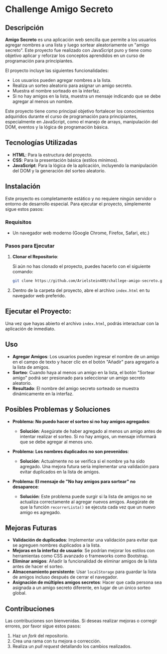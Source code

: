 # Challenge Amigo Secreto

## Descripción

**Amigo Secreto** es una aplicación web sencilla que permite a los usuarios agregar nombres a una lista y luego sortear aleatoriamente un "amigo secreto". Este proyecto fue realizado con JavaScript puro y tiene como objetivo aplicar y reforzar los conceptos aprendidos en un curso de programación para principiantes.

El proyecto incluye las siguientes funcionalidades:
- Los usuarios pueden agregar nombres a la lista.
- Realiza un sorteo aleatorio para asignar un amigo secreto.
- Muestra el nombre sorteado en la interfaz.
- Si no hay amigos en la lista, muestra un mensaje indicando que se debe agregar al menos un nombre.

Este proyecto tiene como principal objetivo fortalecer los conocimientos adquiridos durante el curso de programación para principiantes, especialmente en JavaScript, como el manejo de arrays, manipulación del DOM, eventos y la lógica de programación básica.

## Tecnologías Utilizadas

- **HTML**: Para la estructura del proyecto.
- **CSS**: Para la presentación básica (estilos mínimos).
- **JavaScript**: Para la lógica de la aplicación, incluyendo la manipulación del DOM y la generación del sorteo aleatorio.

## Instalación

Este proyecto es completamente estático y no requiere ningún servidor o entorno de desarrollo especial. Para ejecutar el proyecto, simplemente sigue estos pasos:

### Requisitos

- Un navegador web moderno (Google Chrome, Firefox, Safari, etc.)

### Pasos para Ejecutar

1. **Clonar el Repositorio**:

   Si aún no has clonado el proyecto, puedes hacerlo con el siguiente comando:

   ```bash
   git clone https://github.com/Arielstein409/challege-amigo-secreto.git


2. Dentro de la carpeta del proyecto, abre el archivo `index.html` en tu navegador web preferido.

## Ejecutar el Proyecto:

Una vez que hayas abierto el archivo `index.html`, podrás interactuar con la aplicación de inmediato.

## Uso

- **Agregar Amigos**: Los usuarios pueden ingresar el nombre de un amigo en el campo de texto y hacer clic en el botón "Añadir" para agregarlo a la lista de amigos.
- **Sorteo**: Cuando haya al menos un amigo en la lista, el botón "Sortear amigo" podrá ser presionado para seleccionar un amigo secreto aleatorio.
- **Resultado**: El nombre del amigo secreto sorteado se muestra dinámicamente en la interfaz.

## Posibles Problemas y Soluciones

- **Problema: No puedo hacer el sorteo si no hay amigos agregados**:
  - **Solución**: Asegúrate de haber agregado al menos un amigo antes de intentar realizar el sorteo. Si no hay amigos, un mensaje informará que se debe agregar al menos uno.

- **Problema: Los nombres duplicados no son prevenidos**:
  - **Solución**: Actualmente no se verifica si el nombre ya ha sido agregado. Una mejora futura sería implementar una validación para evitar duplicados en la lista de amigos.

- **Problema: El mensaje de "No hay amigos para sortear" no desaparece**:
  - **Solución**: Este problema puede surgir si la lista de amigos no se actualiza correctamente al agregar nuevos amigos. Asegúrate de que la función `recorrerLista()` se ejecuta cada vez que un nuevo amigo es agregado.

## Mejoras Futuras

- **Validación de duplicados**: Implementar una validación para evitar que se agreguen nombres duplicados a la lista.
- **Mejoras en la interfaz de usuario**: Se podrían mejorar los estilos con herramientas como CSS avanzado o frameworks como Bootstrap.
- **Eliminar amigos**: Añadir la funcionalidad de eliminar amigos de la lista antes de hacer el sorteo.
- **Almacenamiento persistente**: Usar `localStorage` para guardar la lista de amigos incluso después de cerrar el navegador.
- **Asignación de múltiples amigos secretos**: Hacer que cada persona sea asignada a un amigo secreto diferente, en lugar de un único sorteo global.

## Contribuciones

Las contribuciones son bienvenidas. Si deseas realizar mejoras o corregir errores, por favor sigue estos pasos:

1. Haz un *fork* del repositorio.
2. Crea una rama con tu mejora o corrección.
3. Realiza un *pull request* detallando los cambios realizados.



